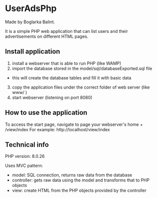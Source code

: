 # UserAdsPhp

Made by Boglarka Balint.

It is a simple PHP web application that can list users and their advertisements on different HTML pages.

## Install application

1. install a webserver that is able to run PHP (like WAMP)
2. import the database stored in the model/sql/databaseExported.sql file
  - this will create the database tables and fill it with basic data
3. copy the application files under the correct folder of web server (like www/ )
4. start webserver (listening on port 8080)

## How to use the application

To access the start page, navigate to page your webserver's home + /view/index
For example: http://localhost/view/index

## Technical info

PHP version: 8.0.26

Uses MVC pattern:
 - model: SQL connection, returns raw data from the database
 - controller: gets raw data using the model and transforms that to PHP objects
 - view: create HTML from the PHP objects provided by the controller
